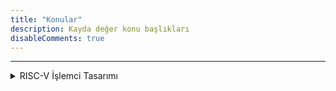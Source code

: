 ```yaml
---
title: "Konular"
description: Kayda değer konu başlıkları
disableComments: true
---
```


---

<details>
<summary>RISC-V İşlemci Tasarımı</summary>

* [RISC-V İşlemci Tasarımı - Bölüm 1: Matrak](/riscv-1)

</details>

